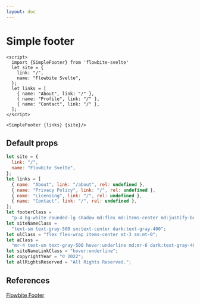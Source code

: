 ```yaml
---
layout: doc
---
```


<script>
  import {SimpleFooter} from '$lib/index'
  let site = {
    link: "/",
    name: "Flowbite Svelte",
  };
  let links = [
    { name: "About", link: "/" },
    { name: "Profile", link: "/" },
    { name: "Contact", link: "/" },
  ];
</script>

<h1 class="text-3xl w-full dark:text-white py-8">Simple footer</h1>

<div class="rounded-xl w-full my-4 mx-auto bg-gradient-to-r bg-white dark:bg-gray-900 border border-gray-200 dark:border-gray-700 p-2 sm:p-6">
<SimpleFooter {links}/>
</div>

```svelte
<script>
  import {SimpleFooter} from 'flowbite-svelte'
  let site = {
    link: "/",
    name: "Flowbite Svelte",
  };
  let links = [
    { name: "About", link: "/" },
    { name: "Profile", link: "/" },
    { name: "Contact", link: "/" },
  ];
</script>

<SimpleFooter {links} {site}/>
```

<h2 class="text-2xl w-full dark:text-white py-8">Default props</h2>

```js
let site = {
  link: "/",
  name: "Flowbite Svelte",
};
let links = [
  { name: "About", link: "/about", rel: undefined },
  { name: "Privacy Policy", link: "/", rel: undefined },
  { name: "Licensing", link: "/", rel: undefined },
  { name: "Contact", link: "/", rel: undefined },
];
let footerClass =
  "p-4 bg-white rounded-lg shadow md:flex md:items-center md:justify-between md:p-6 dark:bg-gray-800";
let siteNameClass =
  "text-sm text-gray-500 sm:text-center dark:text-gray-400";
let ulClass = "flex flex-wrap items-center mt-3 sm:mt-0";
let aClass =
  "mr-4 text-sm text-gray-500 hover:underline md:mr-6 dark:text-gray-400";
let siteNameLinkClass = "hover:underline";
let copyrightYear = "© 2022";
let allRightsReserved = "All Rights Reserved.";
```

<h2 class="text-2xl w-full dark:text-white py-8">References</h2>

<p class="dark:text-white text-base"><a href="https://flowbite.com/docs/components/footer/" target="_blank" class="text-blue-600 hover:underline dark:text-blue-500">Flowbite Footer</a></p>

